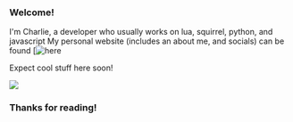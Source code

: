 ### Welcome!

I'm Charlie, a developer who usually works on lua, squirrel, python, and javascript
My personal website (includes an about me, and socials) can be found [![here](https://0xfe0f.github.io)

Expect cool stuff here soon!

![](https://dcbadge.vercel.app/api/shield/970867482791407676?style=flat)

### Thanks for reading!
